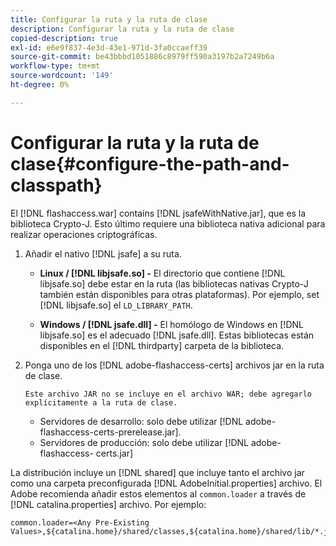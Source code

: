 ```yaml
---
title: Configurar la ruta y la ruta de clase
description: Configurar la ruta y la ruta de clase
copied-description: true
exl-id: e6e9f837-4e3d-43e1-971d-3fa0ccaeff39
source-git-commit: be43bbbd1051886c8979ff590a3197b2a7249b6a
workflow-type: tm+mt
source-wordcount: '149'
ht-degree: 0%

---
```


# Configurar la ruta y la ruta de clase{#configure-the-path-and-classpath}

El [!DNL flashaccess.war] contains [!DNL jsafeWithNative.jar], que es la biblioteca Crypto-J. Esto último requiere una biblioteca nativa adicional para realizar operaciones criptográficas.

1. Añadir el nativo [!DNL jsafe] a su ruta.

   * **Linux / [!DNL libjsafe.so] -** El directorio que contiene [!DNL libjsafe.so] debe estar en la ruta (las bibliotecas nativas Crypto-J también están disponibles para otras plataformas). Por ejemplo, set [!DNL libjsafe.so] el `LD_LIBRARY_PATH`.

   * **Windows / [!DNL jsafe.dll] -** El homólogo de Windows en [!DNL libjsafe.so] es el adecuado [!DNL jsafe.dll].
   Estas bibliotecas están disponibles en el [!DNL thirdparty] carpeta de la biblioteca.
1. Ponga uno de los [!DNL adobe-flashaccess-certs] archivos jar en la ruta de clase.

       Este archivo JAR no se incluye en el archivo WAR; debe agregarlo explícitamente a la ruta de clase.
   
   * Servidores de desarrollo: solo debe utilizar [!DNL adobe-flashaccess-certs-prerelease.jar].
   * Servidores de producción: solo debe utilizar [!DNL adobe-flashaccess- certs.jar]

La distribución incluye un [!DNL shared] que incluye tanto el archivo jar como una carpeta preconfigurada [!DNL AdobeInitial.properties] archivo. El Adobe recomienda añadir estos elementos al `common.loader` a través de [!DNL catalina.properties] archivo. Por ejemplo:

```
common.loader=<Any Pre-Existing Values>,${catalina.home}/shared/classes,${catalina.home}/shared/lib/*.jar
```
